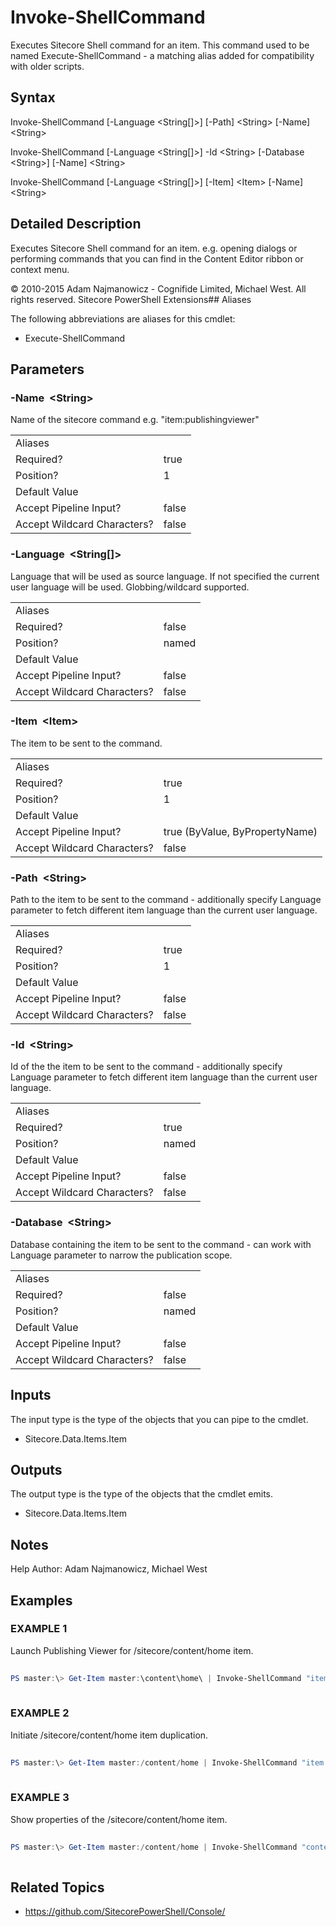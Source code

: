 # Invoke-ShellCommand 
 
Executes Sitecore Shell command for an item.
This command used to be named Execute-ShellCommand - a matching alias added for compatibility with older scripts. 
 
## Syntax 
 
Invoke-ShellCommand [-Language &lt;String[]&gt;] [-Path] &lt;String&gt; [-Name] &lt;String&gt; 
 
Invoke-ShellCommand [-Language &lt;String[]&gt;] -Id &lt;String&gt; [-Database &lt;String&gt;] [-Name] &lt;String&gt; 
 
Invoke-ShellCommand [-Language &lt;String[]&gt;] [-Item] &lt;Item&gt; [-Name] &lt;String&gt; 
 
 
## Detailed Description 
 
Executes Sitecore Shell command for an item. e.g. opening dialogs or performing commands that you can find in the Content Editor ribbon or context menu. 
 
© 2010-2015 Adam Najmanowicz - Cognifide Limited, Michael West. All rights reserved. Sitecore PowerShell Extensions## Aliases
The following abbreviations are aliases for this cmdlet:  
* Execute-ShellCommand 
 
## Parameters 
 
### -Name&nbsp; &lt;String&gt; 
 
Name of the sitecore command e.g. "item:publishingviewer" 
 
<table>
    <thead></thead>
    <tbody>
        <tr>
            <td>Aliases</td>
            <td></td>
        </tr>
        <tr>
            <td>Required?</td>
            <td>true</td>
        </tr>
        <tr>
            <td>Position?</td>
            <td>1</td>
        </tr>
        <tr>
            <td>Default Value</td>
            <td></td>
        </tr>
        <tr>
            <td>Accept Pipeline Input?</td>
            <td>false</td>
        </tr>
        <tr>
            <td>Accept Wildcard Characters?</td>
            <td>false</td>
        </tr>
    </tbody>
</table> 
 
### -Language&nbsp; &lt;String[]&gt; 
 
Language that will be used as source language. If not specified the current user language will be used. Globbing/wildcard supported. 
 
<table>
    <thead></thead>
    <tbody>
        <tr>
            <td>Aliases</td>
            <td></td>
        </tr>
        <tr>
            <td>Required?</td>
            <td>false</td>
        </tr>
        <tr>
            <td>Position?</td>
            <td>named</td>
        </tr>
        <tr>
            <td>Default Value</td>
            <td></td>
        </tr>
        <tr>
            <td>Accept Pipeline Input?</td>
            <td>false</td>
        </tr>
        <tr>
            <td>Accept Wildcard Characters?</td>
            <td>false</td>
        </tr>
    </tbody>
</table> 
 
### -Item&nbsp; &lt;Item&gt; 
 
The item to be sent to the command. 
 
<table>
    <thead></thead>
    <tbody>
        <tr>
            <td>Aliases</td>
            <td></td>
        </tr>
        <tr>
            <td>Required?</td>
            <td>true</td>
        </tr>
        <tr>
            <td>Position?</td>
            <td>1</td>
        </tr>
        <tr>
            <td>Default Value</td>
            <td></td>
        </tr>
        <tr>
            <td>Accept Pipeline Input?</td>
            <td>true (ByValue, ByPropertyName)</td>
        </tr>
        <tr>
            <td>Accept Wildcard Characters?</td>
            <td>false</td>
        </tr>
    </tbody>
</table> 
 
### -Path&nbsp; &lt;String&gt; 
 
Path to the item to be sent to the command - additionally specify Language parameter to fetch different item language than the current user language. 
 
<table>
    <thead></thead>
    <tbody>
        <tr>
            <td>Aliases</td>
            <td></td>
        </tr>
        <tr>
            <td>Required?</td>
            <td>true</td>
        </tr>
        <tr>
            <td>Position?</td>
            <td>1</td>
        </tr>
        <tr>
            <td>Default Value</td>
            <td></td>
        </tr>
        <tr>
            <td>Accept Pipeline Input?</td>
            <td>false</td>
        </tr>
        <tr>
            <td>Accept Wildcard Characters?</td>
            <td>false</td>
        </tr>
    </tbody>
</table> 
 
### -Id&nbsp; &lt;String&gt; 
 
Id of the the item to be sent to the command - additionally specify Language parameter to fetch different item language than the current user language. 
 
<table>
    <thead></thead>
    <tbody>
        <tr>
            <td>Aliases</td>
            <td></td>
        </tr>
        <tr>
            <td>Required?</td>
            <td>true</td>
        </tr>
        <tr>
            <td>Position?</td>
            <td>named</td>
        </tr>
        <tr>
            <td>Default Value</td>
            <td></td>
        </tr>
        <tr>
            <td>Accept Pipeline Input?</td>
            <td>false</td>
        </tr>
        <tr>
            <td>Accept Wildcard Characters?</td>
            <td>false</td>
        </tr>
    </tbody>
</table> 
 
### -Database&nbsp; &lt;String&gt; 
 
Database containing the item to be sent to the command - can work with Language parameter to narrow the publication scope. 
 
<table>
    <thead></thead>
    <tbody>
        <tr>
            <td>Aliases</td>
            <td></td>
        </tr>
        <tr>
            <td>Required?</td>
            <td>false</td>
        </tr>
        <tr>
            <td>Position?</td>
            <td>named</td>
        </tr>
        <tr>
            <td>Default Value</td>
            <td></td>
        </tr>
        <tr>
            <td>Accept Pipeline Input?</td>
            <td>false</td>
        </tr>
        <tr>
            <td>Accept Wildcard Characters?</td>
            <td>false</td>
        </tr>
    </tbody>
</table> 
 
## Inputs 
 
The input type is the type of the objects that you can pipe to the cmdlet. 
 
* Sitecore.Data.Items.Item 
 
## Outputs 
 
The output type is the type of the objects that the cmdlet emits. 
 
* Sitecore.Data.Items.Item 
 
## Notes 
 
Help Author: Adam Najmanowicz, Michael West 
 
## Examples 
 
### EXAMPLE 1 
 
Launch Publishing Viewer for /sitecore/content/home item. 
 
```powershell   
 
PS master:\> Get-Item master:\content\home\ | Invoke-ShellCommand "item:publishingviewer" 
 
``` 
 
### EXAMPLE 2 
 
Initiate /sitecore/content/home item duplication. 
 
```powershell   
 
PS master:\> Get-Item master:/content/home | Invoke-ShellCommand "item:duplicate" 
 
``` 
 
### EXAMPLE 3 
 
Show properties of the /sitecore/content/home item. 
 
```powershell   
 
PS master:\> Get-Item master:/content/home | Invoke-ShellCommand "contenteditor:properties" 
 
``` 
 
## Related Topics 
 
* <a href='https://github.com/SitecorePowerShell/Console/' target='_blank'>https://github.com/SitecorePowerShell/Console/</a><br/>
